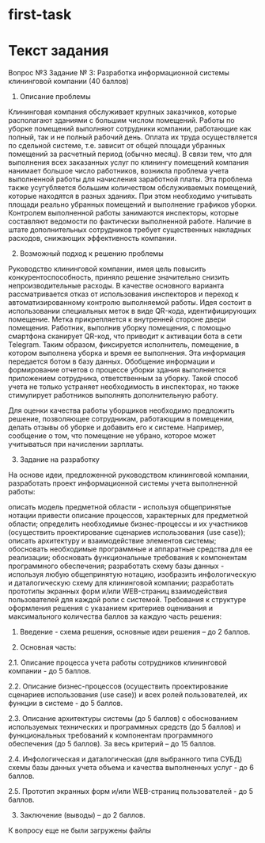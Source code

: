 # first-task

# Текст задания 
Вопрос №3
Задание № 3: Разработка информационной системы клининговой компании (40 баллов)
1. Описание проблемы

Клининговая компания обслуживает крупных заказчиков, которые располагают зданиями с большим числом помещений. Работы по уборке помещений выполняют сотрудники компании, работающие как полный, так и не полный рабочий день. Оплата их труда осуществляется по сдельной системе, т.е. зависит от общей площади убранных помещений за расчетный период (обычно месяц).  В связи тем, что для выполнения всех заказанных услуг по клинингу помещений компания нанимает большое число работников, возникла проблема учета выполненной работы для начисления заработной платы. Эта проблема также усугубляется большим количеством обслуживаемых помещений, которые находятся в разных зданиях. При этом необходимо учитывать площади реально убранных помещений и выполнение графиков уборки. Контролем выполненной работы занимаются инспекторы, которые составляют ведомости по фактически выполненной работе. Наличие в штате дополнительных сотрудников требует существенных накладных расходов, снижающих эффективность компании.

2. Возможный подход к решению проблемы

Руководство клининговой компании, имея цель повысить конкурентоспособность, приняло решение значительно снизить непроизводительные расходы. В качестве основного варианта рассматривается отказ от использования инспекторов и переход к автоматизированному контролю выполняемой работы. Идея состоит в использовании специальных меток в виде QR-кода, идентифицирующих помещение. Метка прикрепляется к внутренней стороне двери помещения.  Работник, выполнив уборку помещения, с помощью смартфона сканирует QR-код, что приводит к активации бота в сети Telegram. Таким образом, фиксируется исполнитель, помещение, в котором выполнена уборка и время ее выполнения. Эта информация передается ботом в базу данных. Обобщение информации и формирование отчетов о процессе уборки здания выполняется приложением сотрудника, ответственным за уборку. Такой способ учета не только устраняет необходимость в инспекторах, но также стимулирует работников выполнять дополнительную работу.

Для оценки качества работы уборщиков необходимо предложить решение, позволяющее сотрудникам, работающим в помещении, делать отзывы об уборке и добавить его к системе. Например, сообщение о том, что помещение не убрано, которое может учитываться при начислении зарплаты.

3. Задание на разработку

На основе идеи, предложенной руководством клининговой компании, разработать проект информационной системы учета выполненной работы:

описать модель предметной области - используя общепринятые нотации привести описание процессов, характерных для предметной области;
определить необходимые бизнес-процессы и их участников (осуществить проектирование сценариев использования (use case));
описать архитектуру и взаимодействие элементов системы;
обосновать необходимые программные и аппаратные средства для ее реализации;
обосновать функциональные требования к компонентам программного обеспечения;
разработать схему базы данных - используя любую общепринятую нотацию, изобразить инфологическую и даталогическую схему для клининговой компании;
разработать прототипы экранных форм и/или WEB-страниц взаимодействия пользователей для каждой роли с системой.
Требования к структуре оформления решения с указанием критериев оценивания и максимального количества баллов за каждую часть решения: 

1.   Введение - схема решения, основные идеи решения – до 2 баллов.

2.   Основная часть:

2.1.  Описание процесса учета работы сотрудников клининговой компании - до 5 баллов.

2.2. Описание бизнес-процессов (осуществить проектирование сценариев использования (use case)) и всех ролей пользователей, их функции в системе - до 5 баллов.

2.3. Описание архитектуры системы (до 5 баллов) с обоснованием используемых технических и программных средств (до 5 баллов) и функциональных требований к компонентам программного обеспечения (до 5 баллов). За весь критерий – до 15 баллов.

2.4.  Инфологическая и даталогическая (для выбранного типа СУБД) схемы базы данных учета объема и качества выполненных услуг - до 6 баллов.

2.5.   Прототип экранных форм и/или WEB-страниц пользователей - до 5 баллов.

3.   Заключение (выводы) – до 2 баллов.

К вопросу еще не были загружены файлы